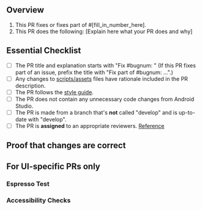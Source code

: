 ## Overview
<!--
READ ME FIRST:
Please answer *both* questions below and check off every point from the Essential Checklist!
If there is no corresponding issue number, fill in N/A where it says [fill_in_number_here] below in point 1.
-->

1. This PR fixes or fixes part of #[fill_in_number_here].
2. This PR does the following: [Explain here what your PR does and why]

## Essential Checklist
<!-- Please tick the relevant boxes by putting an "x" in them. -->
- [ ] The PR title and explanation starts with "Fix #bugnum: " (If this PR fixes part of an issue, prefix the title with "Fix part of #bugnum: ...".)
- [ ] Any changes to [scripts/assets](https://github.com/oppia/oppia-android/tree/develop/scripts/assets) files have rationale included in the PR description.
- [ ] The PR follows the [style guide](https://github.com/oppia/oppia-android/wiki/Coding-style-guide).
- [ ] The PR does not contain any unnecessary code changes from Android Studio.
- [ ] The PR is made from a branch that's **not** called "develop" and is up-to-date with "develop".
- [ ] The PR is **assigned** to an appropriate reviewers. [Reference](https://github.com/oppia/oppia-android/wiki/Guidance-on-submitting-a-PR#clarification-regarding-assignees-and-reviewers-section)

## Proof that changes are correct

<!--
Add videos/screenshots of the user-facing interface in various display sizes (mainly phone and tablet) in both LTR and RTL mode to demonstrate that the changes made in this PR work correctly.
[Oppia Android RTL Guide](https://github.com/oppia/oppia-android/wiki/RTL-Guidelines).
-->

## For UI-specific PRs only
<!-- Delete this section if this PR does not include UI-related changes. -->

### Espresso Test
<!-- Add screenshots showing that all relevant Espresso tests are passing locally. -->

### Accessibility Checks
<!-- Explain how this PR has been tested for accessibility, or why doing so is not applicable. For more info, check out the [Oppia Android Accessibility Guide](https://github.com/oppia/oppia-android/wiki/Accessibility-(A11y)-Guide). -->

